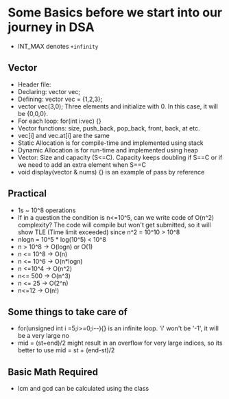 # Some Basics before we start into our journey in DSA

- INT_MAX denotes `+infinity`
## Vector
- Header file: <vector>
- Declaring: vector<int> vec;
- Defining: vector<int> vec = {1,2,3}; 
- vector <int> vec(3,0); Three elements and initialize with 0. In this case, it will be {0,0,0}.
- For each loop: for(int i:vec) {}
- Vector functions: size, push_back, pop_back, front, back, at etc.
- vec[i] and vec.at[i] are the same
- Static Allocation is for compile-time and implemented using stack
- Dynamic Allocation is for run-time and implemented using heap
- Vector: Size and capacity (S<=C). Capacity keeps doubling if S==C or if we need to add an extra element when S==C
- void display(vector<int> & nums) {} is an example of pass by reference

## Practical 
- 1s ~ 10^8 operations
- If in a question the condition is n<=10^5, can we write code of O(n^2) complexity? The code will compile but won't get submitted, so it will show TLE (Time limit exceeded) since n^2 = 10^10 > 10^8
- nlogn = 10^5 * log(10^5) < 10^8
- n > 10^8 -> O(logn) or O(1)
- n <= 10^8 -> O(n)
- n <= 10^6 -> O(n*logn)
- n <=10^4 -> O(n^2)
- n<= 500 -> O(n^3)
- n <= 25 -> O(2^n)
- n<=12 -> O(n!)

## Some things to take care of
- for(unsigned int i =5;i>=0;i--){} is an infinite loop. 'i' won't be '-1', it will be a very large no
- mid = (st+end)/2 might result in an overflow for very large indices, so its better to use mid = st + (end-st)/2
## Basic Math Required
- lcm and gcd can be calculated using the <numeric> class
